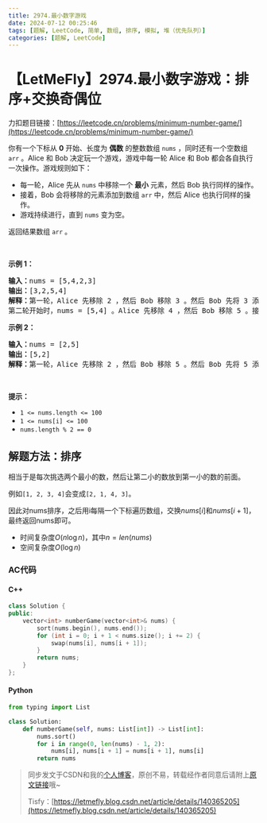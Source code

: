 ```yaml
---
title: 2974.最小数字游戏
date: 2024-07-12 00:25:46
tags: [题解, LeetCode, 简单, 数组, 排序, 模拟, 堆（优先队列）]
categories: [题解, LeetCode]
---
```


# 【LetMeFly】2974.最小数字游戏：排序+交换奇偶位

力扣题目链接：[https://leetcode.cn/problems/minimum-number-game/](https://leetcode.cn/problems/minimum-number-game/)

<p>你有一个下标从 <strong>0</strong> 开始、长度为 <strong>偶数</strong> 的整数数组 <code>nums</code> ，同时还有一个空数组 <code>arr</code> 。Alice 和 Bob 决定玩一个游戏，游戏中每一轮 Alice 和 Bob 都会各自执行一次操作。游戏规则如下：</p>

<ul>
	<li>每一轮，Alice 先从 <code>nums</code> 中移除一个<strong> 最小</strong> 元素，然后 Bob 执行同样的操作。</li>
	<li>接着，Bob 会将移除的元素添加到数组 <code>arr</code> 中，然后 Alice 也执行同样的操作。</li>
	<li>游戏持续进行，直到 <code>nums</code> 变为空。</li>
</ul>

<p>返回结果数组 <code>arr</code> 。</p>

<p>&nbsp;</p>

<p><strong class="example">示例 1：</strong></p>

<pre>
<strong>输入：</strong>nums = [5,4,2,3]
<strong>输出：</strong>[3,2,5,4]
<strong>解释：</strong>第一轮，Alice 先移除 2 ，然后 Bob 移除 3 。然后 Bob 先将 3 添加到 arr 中，接着 Alice 再将 2 添加到 arr 中。于是 arr = [3,2] 。
第二轮开始时，nums = [5,4] 。Alice 先移除 4 ，然后 Bob 移除 5 。接着他们都将元素添加到 arr 中，arr 变为 [3,2,5,4] 。
</pre>

<p><strong class="example">示例 2：</strong></p>

<pre>
<strong>输入：</strong>nums = [2,5]
<strong>输出：</strong>[5,2]
<strong>解释：</strong>第一轮，Alice 先移除 2 ，然后 Bob 移除 5 。然后 Bob 先将 5 添加到 arr 中，接着 Alice 再将 2 添加到 arr 中。于是 arr = [5,2] 。
</pre>

<p>&nbsp;</p>

<p><strong>提示：</strong></p>

<ul>
	<li><code>1 &lt;= nums.length &lt;= 100</code></li>
	<li><code>1 &lt;= nums[i] &lt;= 100</code></li>
	<li><code>nums.length % 2 == 0</code></li>
</ul>


    
## 解题方法：排序

相当于是每次挑选两个最小的数，然后让第二小的数放到第一小的数的前面。

例如`[1, 2, 3, 4]`会变成`[2, 1, 4, 3]`。

因此对nums排序，之后用i每隔一个下标遍历数组，交换$nums[i]$和$nums[i+1]$，最终返回nums即可。

+ 时间复杂度$O(n\log n)$，其中$n=len(nums)$
+ 空间复杂度$O(\log n)$

### AC代码

#### C++

```cpp
class Solution {
public:
    vector<int> numberGame(vector<int>& nums) {
        sort(nums.begin(), nums.end());
        for (int i = 0; i + 1 < nums.size(); i += 2) {
            swap(nums[i], nums[i + 1]);
        }
        return nums;
    }
};
```

#### Python

```python
from typing import List

class Solution:
    def numberGame(self, nums: List[int]) -> List[int]:
        nums.sort()
        for i in range(0, len(nums) - 1, 2):
            nums[i], nums[i + 1] = nums[i + 1], nums[i]
        return nums
```

> 同步发文于CSDN和我的[个人博客](https://blog.letmefly.xyz/)，原创不易，转载经作者同意后请附上[原文链接](https://blog.letmefly.xyz/2024/07/12/LeetCode%202974.%E6%9C%80%E5%B0%8F%E6%95%B0%E5%AD%97%E6%B8%B8%E6%88%8F/)哦~
>
> Tisfy：[https://letmefly.blog.csdn.net/article/details/140365205](https://letmefly.blog.csdn.net/article/details/140365205)
